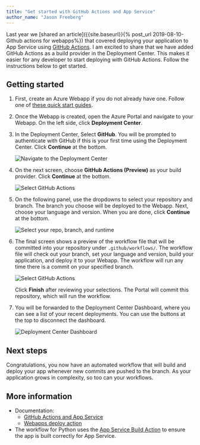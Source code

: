 ```yaml
---
title: "Get started with GitHub Actions and App Service"
author_name: "Jason Freeberg"
---
```


Last year we [shared an article]({{site.baseurl}}{% post_url 2019-08-10-Github actions for webapps%}) that covered deploying your application to App Service using [GitHub Actions](https://github.com/features/actions). I am excited to share that we have added GitHub Actions as a build provider in the Deployment Center. This makes it easier for any developer to start deploying with GitHub Actions. Follow the instructions below to get started.

## Getting started

1. First, create an Azure Webapp if you do not already have one. Follow one of [these quick start guides](https://docs.microsoft.com/azure/app-service/containers/quickstart-dotnetcore).

1. Once the Webapp is created, open the Azure Portal and navigate to your Webapp. On the left side, click **Deployment Center**.

1. In the Deployment Center, Select **GitHub**. You will be prompted to authenticate with GitHub if this is your first time using the Deployment Center. Click **Continue** at the bottom.

    ![Navigate to the Deployment Center]({{site.baseurl}}/media/2020/03/deploy-center.PNG)

1. On the next screen, choose **GitHub Actions (Preview)** as your build provider.  Click **Continue** at the bottom.

    ![Select GitHub Actions]({{site.baseurl}}/media/2020/03/select-gh-actions.PNG)

1. On the following panel, use the dropdowns to select your repository and branch. The branch you choose will be deployed to the Webapp. Next, choose your language and version. When you are done, click **Continue** at the bottom.

    ![Select your repo, branch, and runtime]({{site.baseurl}}/media/2020/03/select-repo-branch-runtime.PNG)

1. The final screen shows a preview of the workflow file that will be committed into your repository under `.github/workflows/`. The workflow file will check out your branch, set your language and version, build your application, and deploy it to your Webapp. The workflow will run any time there is a commit on your specified branch.

    ![Select GitHub Actions]({{site.baseurl}}/media/2020/03/summary.PNG)

    Click **Finish** after reviewing your selections. The Portal will commit this repository, which will run the workflow.

1. You will be forwarded to the Deployment Center Dashboard, where you can see a list of your recent deployments. You can use the buttons at the top to disconnect the dashboard.

    ![Deployment Center Dashboard]({{site.baseurl}}/media/2020/03/dashboard.PNG)

## Next steps

Congratulations, you now have an automated workflow that will build and deploy your app whenever new commits are pushed to the branch. As your application grows in complexity, so too can your workflows.

## More information

- Documentation:
  - [GitHub Actions and App Service](https://docs.microsoft.com/azure/app-service/deploy-github-actions)
  - [Webapps deploy action](https://github.com/azure/webapps-deploy)
- The workflow for Python uses the [App Service Build Action](https://github.com/azure/appservice-build) to ensure the app is built correctly for App Service.
